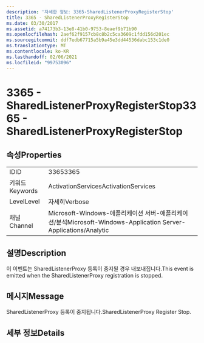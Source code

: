 ```yaml
---
description: '자세한 정보: 3365-SharedListenerProxyRegisterStop'
title: 3365 - SharedListenerProxyRegisterStop
ms.date: 03/30/2017
ms.assetid: a74173b3-13e8-41b0-9753-8eaef9b71b90
ms.openlocfilehash: 2aef62f9157cb8c8b2c5ca3609c1fdd156d201ec
ms.sourcegitcommit: ddf7edb67715a5b9a45e3dd44536dabc153c1de0
ms.translationtype: MT
ms.contentlocale: ko-KR
ms.lasthandoff: 02/06/2021
ms.locfileid: "99753096"
---
```

# <a name="3365---sharedlistenerproxyregisterstop"></a><span data-ttu-id="0743b-103">3365 - SharedListenerProxyRegisterStop</span><span class="sxs-lookup"><span data-stu-id="0743b-103">3365 - SharedListenerProxyRegisterStop</span></span>

## <a name="properties"></a><span data-ttu-id="0743b-104">속성</span><span class="sxs-lookup"><span data-stu-id="0743b-104">Properties</span></span>  
  
|||  
|-|-|  
|<span data-ttu-id="0743b-105">ID</span><span class="sxs-lookup"><span data-stu-id="0743b-105">ID</span></span>|<span data-ttu-id="0743b-106">3365</span><span class="sxs-lookup"><span data-stu-id="0743b-106">3365</span></span>|  
|<span data-ttu-id="0743b-107">키워드</span><span class="sxs-lookup"><span data-stu-id="0743b-107">Keywords</span></span>|<span data-ttu-id="0743b-108">ActivationServices</span><span class="sxs-lookup"><span data-stu-id="0743b-108">ActivationServices</span></span>|  
|<span data-ttu-id="0743b-109">Level</span><span class="sxs-lookup"><span data-stu-id="0743b-109">Level</span></span>|<span data-ttu-id="0743b-110">자세히</span><span class="sxs-lookup"><span data-stu-id="0743b-110">Verbose</span></span>|  
|<span data-ttu-id="0743b-111">채널</span><span class="sxs-lookup"><span data-stu-id="0743b-111">Channel</span></span>|<span data-ttu-id="0743b-112">Microsoft-Windows-애플리케이션 서버-애플리케이션/분석</span><span class="sxs-lookup"><span data-stu-id="0743b-112">Microsoft-Windows-Application Server-Applications/Analytic</span></span>|  
  
## <a name="description"></a><span data-ttu-id="0743b-113">설명</span><span class="sxs-lookup"><span data-stu-id="0743b-113">Description</span></span>  

 <span data-ttu-id="0743b-114">이 이벤트는 SharedListenerProxy 등록이 중지될 경우 내보내집니다.</span><span class="sxs-lookup"><span data-stu-id="0743b-114">This event is emitted when the SharedListenerProxy registration is stopped.</span></span>  
  
## <a name="message"></a><span data-ttu-id="0743b-115">메시지</span><span class="sxs-lookup"><span data-stu-id="0743b-115">Message</span></span>  

 <span data-ttu-id="0743b-116">SharedListenerProxy 등록이 중지됩니다.</span><span class="sxs-lookup"><span data-stu-id="0743b-116">SharedListenerProxy Register Stop.</span></span>  
  
## <a name="details"></a><span data-ttu-id="0743b-117">세부 정보</span><span class="sxs-lookup"><span data-stu-id="0743b-117">Details</span></span>
